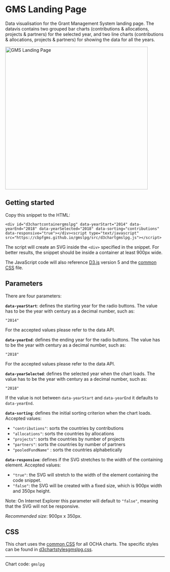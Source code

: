 # GMS Landing Page

Data visualisation for the Grant Management System landing page. The datavis contains two grouped bar charts (contributions & allocations, projects & partners) for the selected year, and two line charts (contributions & allocations, projects & partners) for showing the data for all the years.

<img alt="GMS Landing Page" src="https://cbpfgms.github.io/img/thumbnails/gmslpg.png" width="450">

## Getting started

Copy this snippet to the HTML:

```<div id="d3chartcontainergmslpg" data-yearStart="2014" data-yearEnd="2018" data-yearSelected="2018" data-sorting="contributions" data-responsive="true"></div><script type="text/javascript" src="https://cbpfgms.github.io/gmslpg/src/d3chartgmslpg.js"></script>```

The script will create an SVG inside the `<div>` specified in the snippet. For better results, the snippet should be inside a container at least 900px wide.

The JavaScript code will also reference [D3.js](https://d3js.org) version 5 and the [common CSS](https://github.com/CBPFGMS/cbpfgms.github.io/raw/master/css/) file.

## Parameters

There are four parameters:

**`data-yearStart`**: defines the starting year for the radio buttons. The value has to be the year with century as a decimal number, such as:

 `"2014"`

For the accepted values please refer to the data API.

**`data-yearEnd`**: defines the ending year for the radio buttons. The value has to be the year with century as a decimal number, such as:

 `"2018"`

For the accepted values please refer to the data API.

**`data-yearSelected`**: defines the selected year when the chart loads. The value has to be the year with century as a decimal number, such as:

 `"2018"`

If the value is not between `data-yearStart`  and `data-yearEnd` it defaults to `data-yearEnd`.

**`data-sorting`**: defines the initial sorting criterion when the chart loads. Accepted values:

- `"contributions"`: sorts the countries by contributions
- `"allocations"`: sorts the countries by allocations
- `"projects"`: sorts the countries by number of projects
- `"partners"`: sorts the countries by number of partners
- `"pooledFundName"` : sorts the countries alphabetically

**`data-responsive`**: defines if the SVG stretches to the width of the containing element. Accepted values:

- `"true"`: the SVG will stretch to the width of the element containing the code snippet.
- `"false"`: the SVG will be created with a fixed size, which is 900px width and 350px height.

Note: On Internet Explorer this parameter will default to `"false"`, meaning that the SVG will not be responsive.

*Recommended size*: 900px x 350px.


## CSS

This chart uses the [common CSS](https://github.com/CBPFGMS/cbpfgms.github.io/raw/master/css/) for all OCHA charts. The specific styles can be found in [d3chartstylesgmslpg.css](https://github.com/CBPFGMS/cbpfgms.github.io/blob/master/css/d3chartstylesgmslpg.css).

---
Chart code: `gmslpg`
